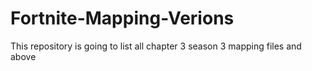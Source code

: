 # Fortnite-Mapping-Verions
This repository is going to list all chapter 3 season 3 mapping files and above
